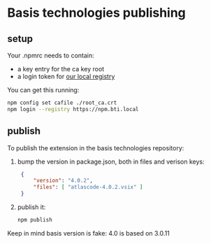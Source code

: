 # Basis technologies publishing

## setup

Your .npmrc needs to contain:

* a key entry for the ca key root
* a login token for [our local registry](https://npm.bti.local/)

You can get this running:

```bash
npm config set cafile ./root_ca.crt 
npm login --registry https://npm.bti.local  
```

## publish

To publish the extension in the basis technologies repository:

1) bump the version in package.json, both in files and verison keys:

   ```json
    {
        "version": "4.0.2",
        "files": [ "atlascode-4.0.2.vsix" ]
    }
    ```

2) publish it:

   ```bash
   npm publish
   ```

Keep in mind basis version is fake: 4.0 is based on 3.0.11

